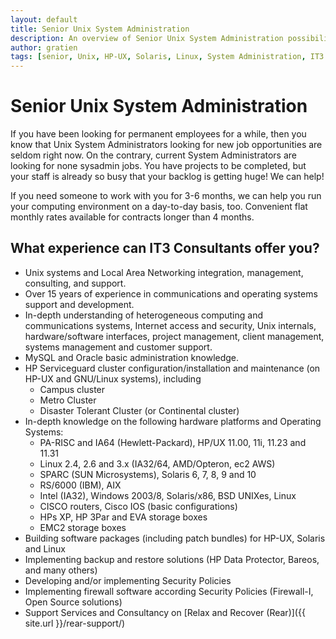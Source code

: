 ```yaml
---
layout: default
title: Senior Unix System Administration
description: An overview of Senior Unix System Administration possibilities
author: gratien
tags: [senior, Unix, HP-UX, Solaris, Linux, System Administration, IT3 Consultants]
---
```


# Senior Unix System Administration

If you have been looking for permanent employees for a while, then you know that Unix System Administrators looking for new job opportunities are seldom right now. On the contrary, current System Administrators are looking for none sysadmin jobs. You have projects to be completed, but your staff is already so busy that your backlog is getting huge! We can help!

If you need someone to work with you for 3-6 months, we can help you run your computing environment on a day-to-day basis, too. Convenient flat monthly rates available for contracts longer than 4 months.

## What experience can IT3 Consultants offer you?

 * Unix systems and Local Area Networking integration, management, consulting, and support.
 * Over 15 years of experience in communications and operating systems support and development.
 * In-depth understanding of heterogeneous computing and communications systems, Internet access and security, Unix internals, hardware/software interfaces, project management, client management, systems management and customer support.
 * MySQL and Oracle basic administration knowledge.
 * HP Serviceguard cluster configuration/installation and maintenance (on HP-UX and GNU/Linux systems), including
   - Campus cluster
   - Metro Cluster
   - Disaster Tolerant Cluster (or Continental cluster)
 * In-depth knowledge on the following hardware platforms and Operating Systems:
   - PA-RISC and IA64 (Hewlett-Packard), HP/UX  11.00, 11i, 11.23 and 11.31
   - Linux 2.4, 2.6 and 3.x (IA32/64, AMD/Opteron, ec2 AWS)
   - SPARC (SUN Microsystems), Solaris 6, 7, 8, 9 and 10
   - RS/6000 (IBM), AIX
   - Intel (IA32), Windows 2003/8, Solaris/x86, BSD UNIXes, Linux
   - CISCO routers, Cisco IOS (basic configurations)
   - HPs XP, HP 3Par and EVA storage boxes
   - EMC2 storage boxes
 * Building software packages (including patch bundles) for HP-UX, Solaris and Linux
 * Implementing backup and restore solutions (HP Data Protector, Bareos, and many others)
 * Developing and/or implementing Security Policies
 * Implementing firewall software according Security Policies (Firewall-I, Open Source solutions)
 * Support Services and Consultancy on [Relax and Recover (Rear)]({{ site.url }}/rear-support/)

